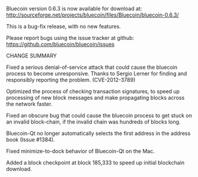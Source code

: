 Bluecoin version 0.6.3 is now available for download at:
  http://sourceforge.net/projects/bluecoin/files/Bluecoin/bluecoin-0.6.3/

This is a bug-fix release, with no new features.

Please report bugs using the issue tracker at github:
  https://github.com/bluecoin/bluecoin/issues

CHANGE SUMMARY

Fixed a serious denial-of-service attack that could cause the
bluecoin process to become unresponsive. Thanks to Sergio Lerner
for finding and responsibly reporting the problem. (CVE-2012-3789)

Optimized the process of checking transaction signatures, to
speed up processing of new block messages and make propagating
blocks across the network faster.

Fixed an obscure bug that could cause the bluecoin process to get
stuck on an invalid block-chain, if the invalid chain was
hundreds of blocks long.

Bluecoin-Qt no longer automatically selects the first address
in the address book (Issue #1384).

Fixed minimize-to-dock behavior of Bluecoin-Qt on the Mac.

Added a block checkpoint at block 185,333 to speed up initial
blockchain download.
